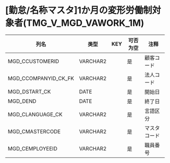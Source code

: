# [勤怠/名称マスタ]1か月の変形労働制対象者(TMG_V_MGD_VAWORK_1M)
| 列名   | 类型   | KEY  | 可否为空 | 注释   |
| ---- | ---- | ---- | ---- | ---- |
|MGD_CCUSTOMERID|VARCHAR2||是|顧客コード|
|MGD_CCOMPANYID_CK_FK|VARCHAR2||是|法人コード|
|MGD_DSTART_CK|DATE||是|開始日|
|MGD_DEND|DATE||是|終了日|
|MGD_CLANGUAGE_CK|VARCHAR2||是|言語区分|
|MGD_CMASTERCODE|VARCHAR2||是|マスタコード|
|MGD_CEMPLOYEEID|VARCHAR2||是|職員番号|
